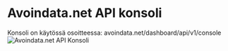 Avoindata.net API konsoli
=========================

Konsoli on käytössä osoitteessa: avoindata.net/dashboard/api/v1/console
![Avoindata.net API Konsoli](http://avoindata.net/images/github/avoin-konsoli.png)
